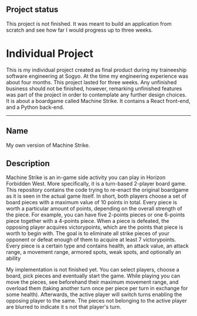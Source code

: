 ## Project status
This project is not finished. It was meant to build an application from scratch and see how far I would progress up to three weeks.

# Individual Project

This is my individual project created as final product during my traineeship software engineering at Sogyo. At the time my engineering experience was about four months. This project lasted for three weeks. Any unfinished business should not be finished, however, remarking unfinished features was part of the project in order to contemplate any further design choices. It is about a boardgame called Machine Strike. It contains a React front-end, and a Python back-end.

***

## Name
My own version of Machine Strike.

## Description
Machine Strike is an in-game side activity you can play in Horizon Forbidden West. More specifically, it is a turn-based 2-player board game. This repository contains the code trying to re-enact the original boardgame as it is seen in the actual game itself. In short, both players choose a set of board pieces with a maximum value of 10 points in total. Every piece is worth a particular amount of points, depending on the overall strength of the piece. For example, you can have five 2-points pieces or one 6-points piece together with a 4-points piece. When a piece is defeated, the opposing player acquires victorypoints, which are the points that piece is worth to begin with. The goal is to eliminate all strike pieces of your opponent or defeat enough of them to acquire at least 7 victorypoints. Every piece is a certain type and contains health, an attack value, an attack range, a movement range, armored spots, weak spots, and optionally an ability

My implementation is not finished yet. You can select players, choose a board, pick pieces and eventually start the game. While playing you can move the pieces, see beforehand their maximum movement range, and overload them (taking another turn once per piece per turn in exchange for some health). Afterwards, the active player will switch turns enabling the opposing player to the same. The pieces not belonging to the active player are blurred to indicate it s not that player's turn.
